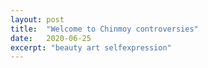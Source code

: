 ```yaml
---
layout: post
title:  "Welcome to Chinmoy controversies"
date:   2020-06-25
excerpt: "beauty art selfexpression"
---
```

